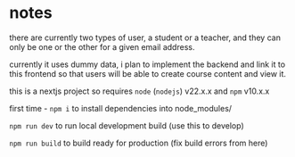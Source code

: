 # notes

there are currently two types of user, a student or a teacher, and they can only be one or the other for a given email address.

currently it uses dummy data, i plan to implement the backend and link it to this frontend so that users will be able to create course content and view it.

this is a nextjs project so requires `node` (`nodejs`) v22.x.x and `npm` v10.x.x


first time - `npm i` to install dependencies into node_modules/

`npm run dev` to run local development build (use this to develop)

`npm run build` to build ready for production (fix build errors from here)


